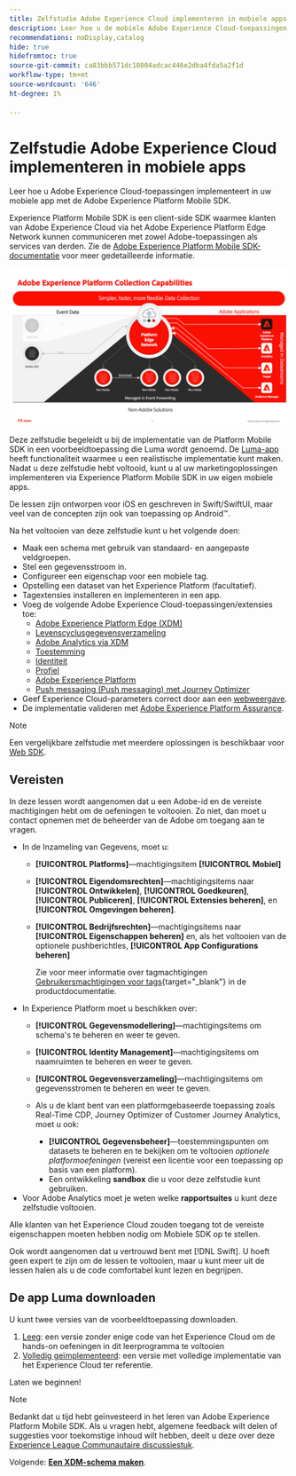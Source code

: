 ```yaml
---
title: Zelfstudie Adobe Experience Cloud implementeren in mobiele apps
description: Leer hoe u de mobiele Adobe Experience Cloud-toepassingen implementeert. Deze zelfstudie begeleidt u door een implementatie van Experience Cloud-toepassingen in een voorbeeldtoepassing Swift.
recommendations: noDisplay,catalog
hide: true
hidefromtoc: true
source-git-commit: ca83bbb571dc10804adcac446e2dba4fda5a2f1d
workflow-type: tm+mt
source-wordcount: '646'
ht-degree: 1%

---
```


# Zelfstudie Adobe Experience Cloud implementeren in mobiele apps

Leer hoe u Adobe Experience Cloud-toepassingen implementeert in uw mobiele app met de Adobe Experience Platform Mobile SDK.

Experience Platform Mobile SDK is een client-side SDK waarmee klanten van Adobe Experience Cloud via het Adobe Experience Platform Edge Network kunnen communiceren met zowel Adobe-toepassingen als services van derden. Zie de [Adobe Experience Platform Mobile SDK-documentatie](https://developer.adobe.com/client-sdks/documentation/) voor meer gedetailleerde informatie.

![build-instellingen](assets/data-collection-mobile-sdk.png)


Deze zelfstudie begeleidt u bij de implementatie van de Platform Mobile SDK in een voorbeeldtoepassing die Luma wordt genoemd. De [Luma-app](https://github.com/Adobe-Marketing-Cloud/Luma-iOS-Mobile-App) heeft functionaliteit waarmee u een realistische implementatie kunt maken. Nadat u deze zelfstudie hebt voltooid, kunt u al uw marketingoplossingen implementeren via Experience Platform Mobile SDK in uw eigen mobiele apps.

De lessen zijn ontworpen voor iOS en geschreven in Swift/SwiftUI, maar veel van de concepten zijn ook van toepassing op Android™.

Na het voltooien van deze zelfstudie kunt u het volgende doen:

* Maak een schema met gebruik van standaard- en aangepaste veldgroepen.
* Stel een gegevensstroom in.
* Configureer een eigenschap voor een mobiele tag.
* Opstelling een dataset van het Experience Platform (facultatief).
* Tagextensies installeren en implementeren in een app.
* Voeg de volgende Adobe Experience Cloud-toepassingen/extensies toe:
   * [Adobe Experience Platform Edge (XDM)](events.md)
   * [Levenscyclusgegevensverzameling](lifecycle-data.md)
   * [Adobe Analytics via XDM](analytics.md)
   * [Toestemming](consent.md)
   * [Identiteit](identity.md)
   * [Profiel](profile.md)
   * [Adobe Experience Platform](platform.md)
   * [Push messaging (Push messaging) met Journey Optimizer](journey-optimizer-push.md)
* Geef Experience Cloud-parameters correct door aan een [webweergave](web-views.md).
* De implementatie valideren met [Adobe Experience Platform Assurance](assurance.md).

>[!NOTE]
>
>Een vergelijkbare zelfstudie met meerdere oplossingen is beschikbaar voor [Web SDK](../tutorial-web-sdk/overview.md).

## Vereisten

In deze lessen wordt aangenomen dat u een Adobe-id en de vereiste machtigingen hebt om de oefeningen te voltooien. Zo niet, dan moet u contact opnemen met de beheerder van de Adobe om toegang aan te vragen.

* In de Inzameling van Gegevens, moet u:
   * **[!UICONTROL Platforms]**—machtigingsitem **[!UICONTROL Mobiel]**
   * **[!UICONTROL Eigendomsrechten]**—machtigingsitems naar **[!UICONTROL Ontwikkelen]**, **[!UICONTROL Goedkeuren]**, **[!UICONTROL Publiceren]**, **[!UICONTROL Extensies beheren]**, en **[!UICONTROL Omgevingen beheren]**.
   * **[!UICONTROL Bedrijfsrechten]**—machtigingsitems naar **[!UICONTROL Eigenschappen beheren]** en, als het voltooien van de optionele pushberichtles, **[!UICONTROL App Configurations beheren]**

     Zie voor meer informatie over tagmachtigingen [Gebruikersmachtigingen voor tags](https://experienceleague.adobe.com/docs/experience-platform/tags/admin/user-permissions.html?lang=en){target="_blank"} in de productdocumentatie.
* In Experience Platform moet u beschikken over:
   * **[!UICONTROL Gegevensmodellering]**—machtigingsitems om schema&#39;s te beheren en weer te geven.
   * **[!UICONTROL Identity Management]**—machtigingsitems om naamruimten te beheren en weer te geven.
   * **[!UICONTROL Gegevensverzameling]**—machtigingsitems om gegevensstromen te beheren en weer te geven.

   * Als u de klant bent van een platformgebaseerde toepassing zoals Real-Time CDP, Journey Optimizer of Customer Journey Analytics, moet u ook:
      * **[!UICONTROL Gegevensbeheer]**—toestemmingspunten om datasets te beheren en te bekijken om te voltooien _optionele platformoefeningen_ (vereist een licentie voor een toepassing op basis van een platform).
      * Een ontwikkeling **sandbox** die u voor deze zelfstudie kunt gebruiken.
* Voor Adobe Analytics moet je weten welke **rapportsuites** u kunt deze zelfstudie voltooien.

Alle klanten van het Experience Cloud zouden toegang tot de vereiste eigenschappen moeten hebben nodig om Mobiele SDK op te stellen.

Ook wordt aangenomen dat u vertrouwd bent met [!DNL Swift]. U hoeft geen expert te zijn om de lessen te voltooien, maar u kunt meer uit de lessen halen als u de code comfortabel kunt lezen en begrijpen.

## De app Luma downloaden

U kunt twee versies van de voorbeeldtoepassing downloaden.

1. [Leeg](https://github.com/Adobe-Marketing-Cloud/Luma-iOS-Mobile-App{target="_blank"}): een versie zonder enige code van het Experience Cloud om de hands-on oefeningen in dit leerprogramma te voltooien
1. [Volledig geïmplementeerd](https://github.com/Adobe-Marketing-Cloud/Luma-iOS-Mobile-App{target="_blank"}): een versie met volledige implementatie van het Experience Cloud ter referentie.

Laten we beginnen!

>[!NOTE]
>
>Bedankt dat u tijd hebt geïnvesteerd in het leren van Adobe Experience Platform Mobile SDK. Als u vragen hebt, algemene feedback wilt delen of suggesties voor toekomstige inhoud wilt hebben, deelt u deze over deze [Experience League Communautaire discussiestuk](https://experienceleaguecommunities.adobe.com/t5/adobe-experience-platform-launch/tutorial-discussion-implement-adobe-experience-cloud-in-mobile/td-p/443796).

Volgende: **[Een XDM-schema maken](create-schema.md)**.
